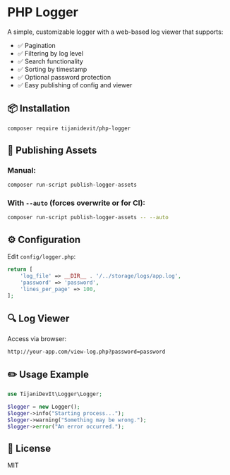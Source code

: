 # PHP Logger

A simple, customizable logger with a web-based log viewer that supports:

- ✅ Pagination
- ✅ Filtering by log level
- ✅ Search functionality
- ✅ Sorting by timestamp
- ✅ Optional password protection
- ✅ Easy publishing of config and viewer

## 📦 Installation

```bash
composer require tijanidevit/php-logger
```

## 🔧 Publishing Assets

### Manual:

```bash
composer run-script publish-logger-assets
```

### With `--auto` (forces overwrite or for CI):

```bash
composer run-script publish-logger-assets -- --auto
```

## ⚙️ Configuration

Edit `config/logger.php`:

```php
return [
    'log_file' => __DIR__ . '/../storage/logs/app.log',
    'password' => 'password',
    'lines_per_page' => 100,
];
```

## 🔍 Log Viewer

Access via browser:

```
http://your-app.com/view-log.php?password=password
```

## ✏️ Usage Example

```php
use TijaniDevIt\Logger\Logger;

$logger = new Logger();
$logger->info("Starting process...");
$logger->warning("Something may be wrong.");
$logger->error("An error occurred.");
```

## 📜 License

MIT
